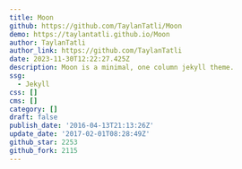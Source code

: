 ```yaml
---
title: Moon
github: https://github.com/TaylanTatli/Moon
demo: https://taylantatli.github.io/Moon
author: TaylanTatli
author_link: https://github.com/TaylanTatli
date: 2023-11-30T12:22:27.425Z
description: Moon is a minimal, one column jekyll theme.
ssg:
  - Jekyll
css: []
cms: []
category: []
draft: false
publish_date: '2016-04-13T21:13:26Z'
update_date: '2017-02-01T08:28:49Z'
github_star: 2253
github_fork: 2115
---
```

